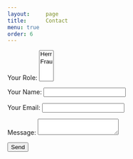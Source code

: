 ```yaml
---
layout:     page
title:      Contact
menu: true
order: 6
---
```

<form name="contact" method="POST" netlify>
    <p>
    <label>Your Role: <select name="role[]" multiple>
      <option value="herr">Herr</option>
      <option value="frau">Frau</option>
    </select></label>
  </p>
  <p>
    <label>Your Name: <input type="text" name="name" /></label>   
  </p>
  <p>
    <label>Your Email: <input type="email" name="email" /></label>
  </p>
  <p>
    <label>Message: <textarea name="message"></textarea></label>
  </p>
  <p>
    <button type="submit">Send</button>
  </p>
</form>
